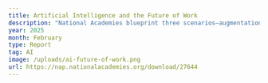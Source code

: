 ```yaml
---
title: Artificial Intelligence and the Future of Work
description: "National Academies blueprint three scenarios—augmentation, competition, or replacement—detailing how generative AI could reshape wages, skills, and employment policy. A must-read playbook for leaders steering talent through exponential change."
year: 2025
month: February
type: Report
tag: AI
image: /uploads/ai-future-of-work.png
url: https://nap.nationalacademies.org/download/27644
---
```

